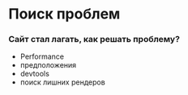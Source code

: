 # Поиск проблем

### Сайт стал лагать, как решать проблему?

- Performance
- предположения
- devtools
- поиск лишних рендеров
